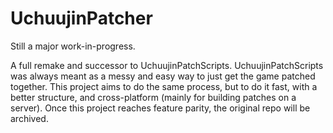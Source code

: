 # UchuujinPatcher

Still a major work-in-progress.

A full remake and successor to UchuujinPatchScripts. UchuujinPatchScripts was always meant as a messy and easy way to just get the game patched together. This project aims to do the same process, but to do it fast, with a better structure, and cross-platform (mainly for building patches on a server). Once this project reaches feature parity, the original repo will be archived.
